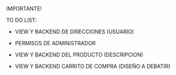 IMPORTANTE!

TO DO LIST:

- VIEW Y BACKEND DE DIRECCIONES (USUARIO)

- PERMISOS DE ADMINISTRADOR

- VIEW Y BACKEND DEL PRODUCTO (DESCRIPCION)

- VIEW Y BACKEND CARRITO DE COMPRA (DISEÑO A DEBATIR)
